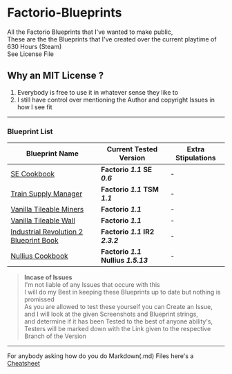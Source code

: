 # Factorio-Blueprints
All the Factorio Blueprints that I've wanted to make public,  
These are the the Blueprints that I've created over the current playtime of 630 Hours (Steam)  
See License File

## Why an MIT License ?

1. Everybody is free to use it in whatever sense they like to
2. I still have control over mentioning the Author and copyright Issues in how I see fit

---

### Blueprint List

| Blueprint Name | Current Tested Version | Extra Stipulations |
| -------------- | ---------------------- | ------------------ |
| [SE Cookbook](SE%20Cookbook.txt) | **Factorio _1.1_ SE _0.6_** | - |
| [Train Supply Manager](TSM%20Circuit%20Cookbook.txt) | **Factorio _1.1_ TSM _1.1_** | - |
| [Vanilla Tileable Miners](Tileable%20Miners.txt) | **Factorio _1.1_** | - |
| [Vanilla Tileable Wall](Wall%20Blueprint%20Book.txt) | **Factorio _1.1_** | - |
| [Industrial Revolution 2 Blueprint Book](Industrial%20Revolution%202.txt) | **Factorio _1.1_ IR2 _2.3.2_** | - |
| [Nullius Cookbook](Nullius.txt) |**Factorio _1.1_ Nullius _1.5.13_** | - |



> **Incase of Issues**  
> I'm not liable of any Issues that occure with this  
> I will do my Best in keeping these Blueprints up to date
>   but nothing is promissed  
> As you are allowed to test these yourself you can Create an Issue,  
>   and I will look at the given Screenshots and Blueprint strings,  
>   and determine if it has been Tested to the best of anyone ability's,  
>   Testers will be marked down with the Link given to the respective Branch of the Version  

---
For anybody asking how do you do Markdown(.md) Files here's a [Cheatsheet][1]

[1]:https://github.com/adam-p/markdown-here/wiki/Markdown-Cheatsheet
